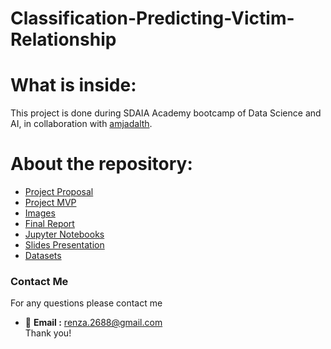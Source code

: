 # Classification-Predicting-Victim-Relationship
# What is inside:
This project is done during SDAIA Academy bootcamp of Data Science and AI, in collaboration with [amjadalth](https://github.com/amjadalth).
# About the repository:
- [Project Proposal](https://github.com/renad-albishri/Classification-Predicting-Victim-Relationship/blob/main/Predicting%20Victim%20Relationship%20Classification%20Proposal.md)
- [Project MVP](https://github.com/renad-albishri/Classification-Predicting-Victim-Relationship/blob/main/Predicting%20Victim%20Relationship%20Classification%20MVP.md)
- [Images](https://github.com/renad-albishri/Classification-Predicting-Victim-Relationship/tree/main/images)
- [Final Report](https://github.com/renad-albishri/Classification-Predicting-Victim-Relationship/blob/main/Predicting%20Victim%20Relationship%20Report.md)
- [Jupyter Notebooks](https://github.com/renad-albishri/Classification-Predicting-Victim-Relationship/tree/main/Jupyter%20Notebooks)
- [Slides Presentation](https://github.com/renad-albishri/Classification-Predicting-Victim-Relationship/blob/main/Victim%20Relationship%20Prediction%20Presentation.pdf)
- [Datasets](https://github.com/renad-albishri/Classification-Predicting-Victim-Relationship/tree/main/Dataset)

### Contact Me
For any questions please contact me <br/>
- :e-mail: **Email :** renza.2688@gmail.com <br/>
Thank you!
